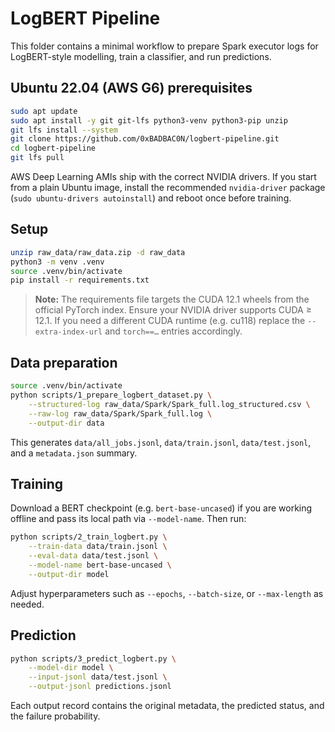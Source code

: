 # LogBERT Pipeline

This folder contains a minimal workflow to prepare Spark executor logs for LogBERT-style modelling, train a classifier, and run predictions.

## Ubuntu 22.04 (AWS G6) prerequisites

```bash
sudo apt update
sudo apt install -y git git-lfs python3-venv python3-pip unzip
git lfs install --system
git clone https://github.com/0xBADBAC0N/logbert-pipeline.git
cd logbert-pipeline
git lfs pull
```

AWS Deep Learning AMIs ship with the correct NVIDIA drivers. If you start from a plain Ubuntu image, install the recommended `nvidia-driver` package (`sudo ubuntu-drivers autoinstall`) and reboot once before training.

## Setup

```bash
unzip raw_data/raw_data.zip -d raw_data
python3 -m venv .venv
source .venv/bin/activate
pip install -r requirements.txt
```

> **Note:** The requirements file targets the CUDA 12.1 wheels from the official PyTorch index. Ensure your NVIDIA driver supports CUDA ≥ 12.1. If you need a different CUDA runtime (e.g. cu118) replace the `--extra-index-url` and `torch==…` entries accordingly.

## Data preparation

```bash
source .venv/bin/activate
python scripts/1_prepare_logbert_dataset.py \
    --structured-log raw_data/Spark/Spark_full.log_structured.csv \
    --raw-log raw_data/Spark/Spark_full.log \
    --output-dir data
```

This generates `data/all_jobs.jsonl`, `data/train.jsonl`, `data/test.jsonl`, and a `metadata.json` summary.

## Training

Download a BERT checkpoint (e.g. `bert-base-uncased`) if you are working offline and pass its local path via `--model-name`. Then run:

```bash
python scripts/2_train_logbert.py \
    --train-data data/train.jsonl \
    --eval-data data/test.jsonl \
    --model-name bert-base-uncased \
    --output-dir model
```

Adjust hyperparameters such as `--epochs`, `--batch-size`, or `--max-length` as needed.

## Prediction

```bash
python scripts/3_predict_logbert.py \
    --model-dir model \
    --input-jsonl data/test.jsonl \
    --output-jsonl predictions.jsonl
```

Each output record contains the original metadata, the predicted status, and the failure probability.
